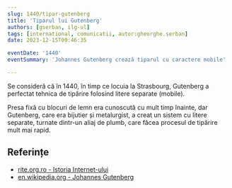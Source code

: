 ```yaml
---
slug: 1440/tipar-gutenberg
title: 'Tiparul lui Gutenberg'
authors: [gserban, ilg-ul]
tags: [international, comunicatii, autor:gheorghe.serban]
date: 2023-12-15T09:46:35

eventDate: '1440'
eventSummary: 'Johannes Gutenberg crează tiparul cu caractere mobile'

---
```


Se consideră că în 1440, în timp ce locuia la Strasbourg, Gutenberg
a perfectat tehnica de tipărire folosind litere separate (mobile).

<!-- truncate -->

Presa fixă cu blocuri de lemn era cunoscută cu mult timp înainte, dar
Gutenberg, care era bijutier și metalurgist, a creat un sistem cu
litere separate, turnate dintr-un aliaj de plumb, care făcea
procesul de tipărire mult mai rapid.

## Referințe

- [rite.org.ro - Istoria Internet-ului](https://rite.org.ro/istoria-internetului/)
- [en.wikipedia.org - Johannes Gutenberg](https://en.wikipedia.org/wiki/Johannes_Gutenberg)
